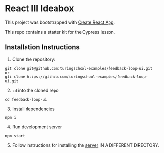 # React III Ideabox

This project was bootstrapped with [Create React App](https://github.com/facebook/create-react-app).

This repo contains a starter kit for the Cypress lesson. 

## Installation Instructions
1. Clone the repository:
```
git clone git@github.com:turingschool-examples/feedback-loop-ui.git
or
git clone https://github.com/turingschool-examples/feedback-loop-ui.git
```
2. `cd` into the cloned repo
```
cd feedback-loop-ui
```
3. Install dependencies
```
npm i 
```
4. Run development server
```
npm start
```
5. Follow instructions for installing the [server](https://github.com/turingschool-examples/ideabox-api) IN A DIFFERENT DIRECTORY.